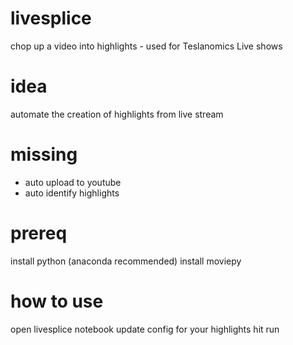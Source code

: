# livesplice
chop up a video into highlights - used for Teslanomics Live shows

# idea
automate the creation of highlights from live stream

# missing
- auto upload to youtube
- auto identify highlights

# prereq
install python (anaconda recommended)
install moviepy

# how to use
open livesplice notebook
update config for your highlights
hit run
